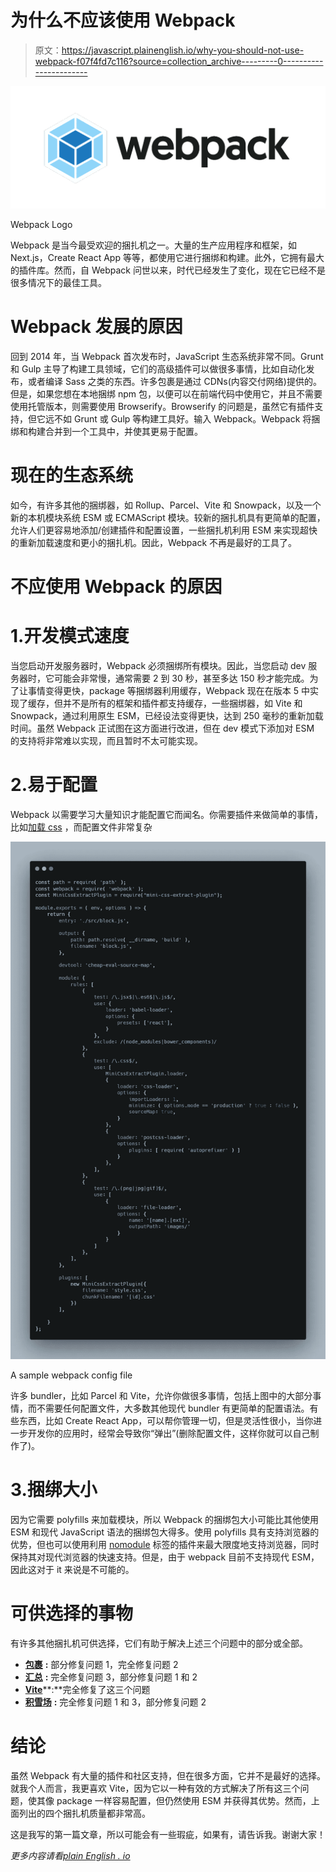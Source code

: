 # 为什么不应该使用 Webpack

> 原文：<https://javascript.plainenglish.io/why-you-should-not-use-webpack-f07f4fd7c116?source=collection_archive---------0----------------------->

![](img/09928aebdc6b3a50c53b7bf1baabb847.png)

Webpack Logo

Webpack 是当今最受欢迎的捆扎机之一。大量的生产应用程序和框架，如 Next.js，Create React App 等等，都使用它进行捆绑和构建。此外，它拥有最大的插件库。然而，自 Webpack 问世以来，时代已经发生了变化，现在它已经不是很多情况下的最佳工具。

# Webpack 发展的原因

回到 2014 年，当 Webpack 首次发布时，JavaScript 生态系统非常不同。Grunt 和 Gulp 主导了构建工具领域，它们的高级插件可以做很多事情，比如自动化发布，或者编译 Sass 之类的东西。许多包裹是通过 CDNs(内容交付网络)提供的。但是，如果您想在本地捆绑 npm 包，以便可以在前端代码中使用它，并且不需要使用托管版本，则需要使用 Browserify。Browserify 的问题是，虽然它有插件支持，但它远不如 Grunt 或 Gulp 等构建工具好。输入 Webpack。Webpack 将捆绑和构建合并到一个工具中，并使其更易于配置。

# 现在的生态系统

如今，有许多其他的捆绑器，如 Rollup、Parcel、Vite 和 Snowpack，以及一个新的本机模块系统 ESM 或 ECMAScript 模块。较新的捆扎机具有更简单的配置，允许人们更容易地添加/创建插件和配置设置，一些捆扎机利用 ESM 来实现超快的重新加载速度和更小的捆扎机。因此，Webpack 不再是最好的工具了。

# 不应使用 Webpack 的原因

# 1.开发模式速度

当您启动开发服务器时，Webpack 必须捆绑所有模块。因此，当您启动 dev 服务器时，它可能会非常慢，通常需要 2 到 30 秒，甚至多达 150 秒才能完成。为了让事情变得更快，package 等捆绑器利用缓存，Webpack 现在在版本 5 中实现了缓存，但并不是所有的框架和插件都支持缓存，一些捆绑器，如 Vite 和 Snowpack，通过利用原生 ESM，已经设法变得更快，达到 250 毫秒的重新加载时间。虽然 Webpack 正试图在这方面进行改进，但在 dev 模式下添加对 ESM 的支持将非常难以实现，而且暂时不太可能实现。

# 2.易于配置

Webpack 以需要学习大量知识才能配置它而闻名。你需要插件来做简单的事情，比如[加载 css](https://github.com/webpack-contrib/style-loader) ，而配置文件非常复杂

![](img/bdd1998c2ec24fea66b559abe462f21f.png)

A sample webpack config file

许多 bundler，比如 Parcel 和 Vite，允许你做很多事情，包括上图中的大部分事情，而不需要任何配置文件，大多数其他现代 bundler 有更简单的配置语法。有些东西，比如 Create React App，可以帮你管理一切，但是灵活性很小，当你进一步开发你的应用时，经常会导致你“弹出”(删除配置文件，这样你就可以自己制作了)。

# 3.捆绑大小

因为它需要 polyfills 来加载模块，所以 Webpack 的捆绑包大小可能比其他使用 ESM 和现代 JavaScript 语法的捆绑包大得多。使用 polyfills 具有支持浏览器的优势，但也可以使用利用 [nomodule](https://developer.mozilla.org/en-US/docs/Web/HTML/Element/script) 标签的插件来最大限度地支持浏览器，同时保持其对现代浏览器的快速支持。但是，由于 webpack 目前不支持现代 ESM，因此这对于 it 来说是不可能的。

# 可供选择的事物

有许多其他捆扎机可供选择，它们有助于解决上述三个问题中的部分或全部。

*   [**包裹**](https://v2.parceljs.org/) **:** 部分修复问题 1，完全修复问题 2
*   [**汇总**](https://rollupjs.org/) **:** 完全修复问题 3，部分修复问题 1 和 2
*   [**Vite**](https://vitejs.dev/)**:**完全修复了这三个问题
*   [**积雪场**](https://www.snowpack.dev/) **:** 完全修复问题 1 和 3，部分修复问题 2

# 结论

虽然 Webpack 有大量的插件和社区支持，但在很多方面，它并不是最好的选择。就我个人而言，我更喜欢 Vite，因为它以一种有效的方式解决了所有这三个问题，使其像 package 一样容易配置，但仍然使用 ESM 并获得其优势。然而，上面列出的四个捆扎机质量都非常高。

这是我写的第一篇文章，所以可能会有一些瑕疵，如果有，请告诉我。谢谢大家！

*更多内容请看*[*plain English . io*](http://plainenglish.io/)